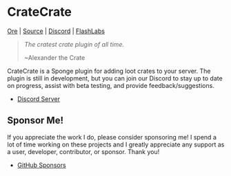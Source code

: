 # CrateCrate

[Ore](https://ore.spongepowered.org/FlashLabs/CrateCrate) |
[Source](https://github.com/Flash-Labs/CrateCrate) |
[Discord](https://discord.gg/zWqnAa9KRn) |
[FlashLabs](https://flashlabs.dev)

> *The cratest crate plugin of all time.*
>
> ~Alexander the Crate

CrateCrate is a Sponge plugin for adding loot crates to your server. The plugin
is still in development, but you can join our Discord to stay up to date on
progress, assist with beta testing, and provide feedback/suggestions.

- [Discord Server](https://discord.gg/zWqnAa9KRn)

## Sponsor Me!

If you appreciate the work I do, please consider sponsoring me! I spend a lot of
time working on these projects and I greatly appreciate any support as a user,
developer, contributor, or sponsor. Thank you!

- [GitHub Sponsors](https://github.com/sponsors/WillBAnders)

